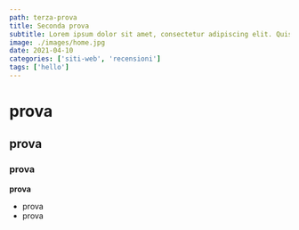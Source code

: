 ```yaml
---
path: terza-prova
title: Seconda prova
subtitle: Lorem ipsum dolor sit amet, consectetur adipiscing elit. Quisque ornare accumsan sem ac sodales. Curabitur finibus et quam ac placerat. Nulla venenatis dolor in dui aliquet, quis sagittis velit luctus. Aliquam ante arcu, scelerisque sagittis nunc eget, tincidunt hendrerit eros. Pellentesque bibendum diam eget urna volutpat maximus in id dolor.
image: ./images/home.jpg
date: 2021-04-10
categories: ['siti-web', 'recensioni']
tags: ['hello']
---
```


# prova
## prova
### prova

**prova**

- prova
- prova